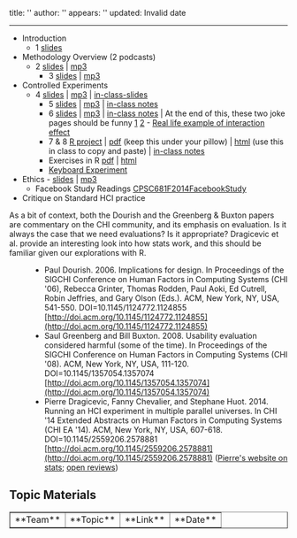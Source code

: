 title: ''
author: ''
appears: ''
updated: Invalid date

---

* Introduction
    * 1 [slides](Teaching/681-1-intro-to-usability.pptx)
* Methodology Overview (2 podcasts)
    * 2 [slides](Teaching/681-2-methodology-overview.pptx) | [mp3](Teaching/681-2-methodology-overview.mp3)
        * 3 [slides](Teaching/681-2-methodology-overview-2.pptx) | [mp3](Teaching/681-2-methodology-overview-2.mp3)
* Controlled Experiments
    * 4 [slides](Teaching/681-3-controlled-experiments.pptx) | [mp3](Teaching/681-3-controlled-experiments.mp3) | [in-class-slides](Teaching/681-3-in-class.pptx)
        * 5 [slides](Teaching/681-4-basic-statistics.pptx) | [mp3](Teaching/681-4-basic-statistics.mp3) | [in-class notes](Teaching/681-4-basic-statistics-class-notes.pdf)
        * 6 [slides](Teaching/681-4-basic-statistics-2.pptx) | [mp3](Teaching/681-4-basic-statistics-2.mp3) | [in-class notes](Teaching/681-4-basic-statistics-2-class-notes.pdf) | At the end of this, these two joke pages should be funny [1](https://mchankins.wordpress.com/2013/11/10/marginally-significant/) [2](https://mchankins.wordpress.com/2013/04/21/still-not-significant-2/) - [Real life example of interaction effect](http://www.eurekalert.org/pub_releases/2015-09/cp-apb091715.php)
        * 7 & 8 [R project](http://r-project.org/) | [pdf](Teaching/681-5-stats-in-r.pdf) (keep this under your pillow) | [html](Teaching/681-5-stats-in-r.html) (use this in class to copy and paste) | [in-class notes](Teaching/681-5-interaction-effect-class-notes.pdf)
        * Exercises in R [pdf](Teaching/681-6-exercises-in-r.pdf) | [html](Teaching/681-6-exercises-in-r.html)
        * [Keyboard Experiment](http://saul.cpsc.ucalgary.ca/pmwiki.php/HCIResources/ModuleMouseTyping)
* Ethics - [slides](Teaching/681-9-ethics.pptx) | [mp3](Teaching/681-9-ethics.mp3)
    * Facebook Study Readings [CPSC681F2014FacebookStudy](F2014FacebookStudy.md)
* Critique on Standard HCI practice

As a bit of context, both the Dourish and the Greenberg & Buxton papers are commentary on the CHI community, and its emphasis on evaluation. Is it always the case that we need evaluations? Is it appropriate? Dragicevic et al. provide an interesting look into how stats work, and this should be familiar given our explorations with R.

<dl><dd>

* Paul Dourish. 2006. Implications for design. In Proceedings of the SIGCHI Conference on Human Factors in Computing Systems (CHI '06), Rebecca Grinter, Thomas Rodden, Paul Aoki, Ed Cutrell, Robin Jeffries, and Gary Olson (Eds.). ACM, New York, NY, USA, 541-550. DOI=10.1145/1124772.1124855 [http://doi.acm.org/10.1145/1124772.1124855](http://doi.acm.org/10.1145/1124772.1124855)
* Saul Greenberg and Bill Buxton. 2008. Usability evaluation considered harmful (some of the time). In Proceedings of the SIGCHI Conference on Human Factors in Computing Systems (CHI '08). ACM, New York, NY, USA, 111-120. DOI=10.1145/1357054.1357074 [http://doi.acm.org/10.1145/1357054.1357074](http://doi.acm.org/10.1145/1357054.1357074)
* Pierre Dragicevic, Fanny Chevalier, and Stephane Huot. 2014. Running an HCI experiment in multiple parallel universes. In CHI '14 Extended Abstracts on Human Factors in Computing Systems (CHI EA '14). ACM, New York, NY, USA, 607-618. DOI=10.1145/2559206.2578881 [http://doi.acm.org/10.1145/2559206.2578881](http://doi.acm.org/10.1145/2559206.2578881) ([Pierre's website on stats](http://www.aviz.fr/badstats); [open reviews](http://www.aviz.fr/wiki/uploads/Research/multixp-reviews-and-discussions.pdf))</dd></dl>

## Topic Materials

<table border="1"><tr><td align="left">**Team**</td><td align="left">**Topic**</td><td align="left">**Link**</td><td>**Date**</td></tr>
</table>
